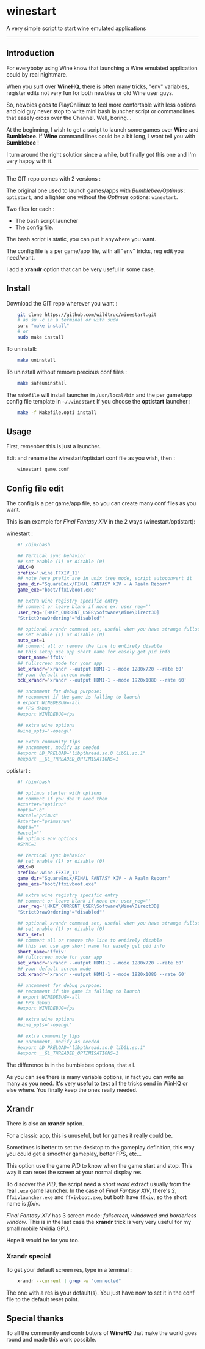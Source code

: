 # winestart
A very simple script to start wine emulated applications

-------
## Introduction
For everyboby using Wine know that launching a Wine emulated application could by real nightmare.

When you surf over **WineHQ**, there is often many tricks, "env" variables, register edits not very fun for both newbies or old Wine user guys.

So, newbies goes to PlayOnllinux to feel more confortable with less options and old guy never stop to write mini bash launcher script or commandlines that easely cross over the Channel.
Well, boring...


At the beginning, I wish to get a script to launch some games over **Wine** and **Bumblebee**. If **Wine** command lines could be a bit long, I wont tell you with **Bumblebee** !

I turn around the right solution since a while, but finally got this one and I'm very happy with it.

--------

The GIT repo comes with 2 versions :

The original one used to launch games/apps with *Bumblebee/Optimus*: `optistart`, and a lighter one without the *Optimus* options: `winestart`.

Two files for each :
 - The bash script launcher
 - The config file.

The bash script is static, you can put it anywhere you want.

The config file is a per game/app file, with all "env" tricks, reg edit you need/want.

I add a **xrandr** option that can be very useful in some case.

## Install
Download the GIT repo wherever you want :
```sh
	git clone https://github.com/wildtruc/winestart.git
	# as su -c in a terminal or with sudo
	su-c "make install"
	# or
	sudo make install
```

To uninstall:
```sh
	make uninstall
```

To uninstall without remove precious conf files :
```sh
	make safeuninstall
```

The `makefile` will install launcher in `/usr/local/bin` and the per game/app config file template in `~/.winestart`
If you choose the **optistart** launcher :
```sh
	make -f Makefile.opti install
```

## Usage
First, remenber this is just a launcher.

Edit and rename the winestart/optistart conf file as you wish, then :

```sh
	winestart game.conf
```

## Config file edit
The config is a per game/app file, so you can create many conf files as you want.

This is an example for *Final Fantasy XIV* in the 2 ways (winestart/optistart):

winestart :
```sh
	#! /bin/bash

	## Vertical sync behavior
	## set enable (1) or disable (0)
	VBLK=0
	prefix='.wine.FFXIV_11'
	## note here prefix are in unix tree mode, script autoconvert it
	game_dir="SquareEnix/FINAL FANTASY XIV - A Realm Reborn"
	game_exe="boot/ffxivboot.exe"

	## extra wine registry specific entry
	## comment or leave blank if none ex: user_reg=''
	user_reg='[HKEY_CURRENT_USER\Software\Wine\Direct3D]
	"StrictDrawOrdering"="disabled"'

	## optional xrandr command set, useful when you have strange fullscreen beshavior
	## set enable (1) or disable (0)
	auto_set=1
	## comment all or remove the line to entirely disable
	## this setup use app short name for easely get pid info
	short_name='ffxiv'
	## fullscreen mode for your app
	set_xrandr='xrandr --output HDMI-1 --mode 1280x720 --rate 60'
	## your default screen mode
	bck_xrandr='xrandr --output HDMI-1 --mode 1920x1080 --rate 60'

	## uncomment for debug purpose:
	## recomment if the game is falling to launch
	# export WINEDEBUG=-all
	## FPS debug
	#export WINEDEBUG=fps

	## extra wine options
	#wine_opts='-opengl'

	## extra community tips
	## uncomment, modify as needed
	#export LD_PRELOAD="libpthread.so.0 libGL.so.1"
	#export __GL_THREADED_OPTIMISATIONS=1
```

optistart :
```sh
	#! /bin/bash

	## optimus starter with options
	## comment if you don't need them
	#starter="optirun"
	#opts="-b"
	#accel="primus"
	#starter="primusrun"
	#opts=""
	#accel=""
	## optimus env options
	#SYNC=1
	
	## Vertical sync behavior
	## set enable (1) or disable (0)
	VBLK=0
	prefix='.wine.FFXIV_11'
	game_dir="SquareEnix/FINAL FANTASY XIV - A Realm Reborn"
	game_exe="boot/ffxivboot.exe"

	## extra wine registry specific entry
	## comment or leave blank if none ex: user_reg=''
	user_reg='[HKEY_CURRENT_USER\Software\Wine\Direct3D]
	"StrictDrawOrdering"="disabled"'

	## optional xrandr command set, useful when you have strange fullscreen beshavior
	## set enable (1) or disable (0)
	auto_set=1
	## comment all or remove the line to entirely disable
	## this set use app short name for easely get pid info
	short_name='ffxiv'
	## fullscreen mode for your app
	set_xrandr='xrandr --output HDMI-1 --mode 1280x720 --rate 60'
	## your default screen mode
	bck_xrandr='xrandr --output HDMI-1 --mode 1920x1080 --rate 60'

	## uncomment for debug purpose:
	## recomment if the game is falling to launch
	# export WINEDEBUG=-all
	## FPS debug
	#export WINEDEBUG=fps

	## extra wine options
	#wine_opts='-opengl'

	## extra community tips
	## uncomment, modify as needed
	#export LD_PRELOAD="libpthread.so.0 libGL.so.1"
	#export __GL_THREADED_OPTIMISATIONS=1
```

The difference is in the bumblebee options, that all.


As you can see there is many variable options, in fact you can write as many as you need. It's very useful to test all the tricks send in WinHQ or else where.
You finally keep the ones really needed.

## Xrandr
There is also an **xrandr** option.

For a classic app, this is unuseful, but for games it really could be.


Sometimes is better to set the desktop to the gameplay definition, this way you could get a smoother gameplay, better FPS, etc...

This option use the game *PID* to know when the game start and stop. This way it can reset the screen at your normal display res.

To discover the *PID*, the script need a *short word* extract usually from the real `.exe` game launcher. In the case of *Final Fantasy XIV*, there's 2, `ffxivlauncher.exe` and `ffxivboot.exe`, but both have `ffxiv`, so the short name is *ffxiv*.

*Final Fantasy XIV* has 3 screen mode: *fullscreen, windowed and borderless window*. This is in the last case the **xrandr** trick is very very useful for my small mobile Nvidia GPU.

Hope it would be for you too.

### Xrandr special
To get your default screen res, type in a terminal :
```sh
	xrandr --current | grep -w "connected"
```

The one with a res is your default(s). You just have now to set it in the conf file to the default reset point.

## Special thanks
To all the community and contributors of **WineHQ** that make the world goes round and made this work possible.

